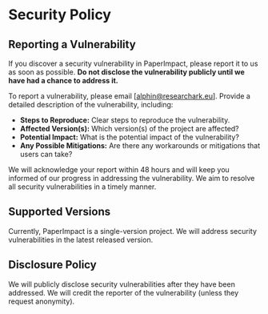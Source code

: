 # Security Policy

## Reporting a Vulnerability

If you discover a security vulnerability in PaperImpact, please report it to us as soon as possible.  **Do not disclose the vulnerability publicly until we have had a chance to address it.**

To report a vulnerability, please email [alphin@researchark.eu].  Provide a detailed description of the vulnerability, including:

*   **Steps to Reproduce:**  Clear steps to reproduce the vulnerability.
*   **Affected Version(s):**  Which version(s) of the project are affected?
*   **Potential Impact:**  What is the potential impact of the vulnerability?
*   **Any Possible Mitigations:**  Are there any workarounds or mitigations that users can take?

We will acknowledge your report within 48 hours and will keep you informed of our progress in addressing the vulnerability. We aim to resolve all security vulnerabilities in a timely manner.

## Supported Versions

Currently, PaperImpact is a single-version project. We will address security vulnerabilities in the latest released version.

## Disclosure Policy

We will publicly disclose security vulnerabilities after they have been addressed. We will credit the reporter of the vulnerability (unless they request anonymity). 
